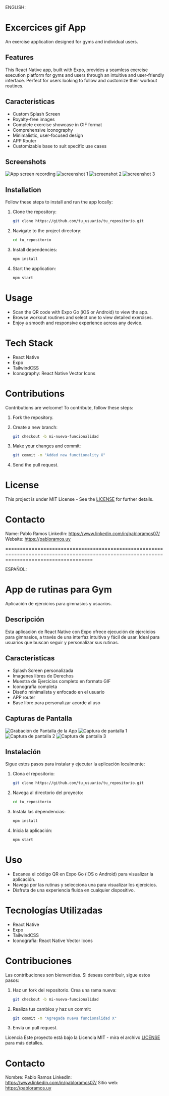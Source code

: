 ENGLISH:

# Excercices gif App

An exercise application designed for gyms and individual users.


## Features

This React Native app, built with Expo, provides a seamless exercise execution platform for gyms and users through an intuitive and user-friendly interface.
Perfect for users looking to follow and customize their workout routines.


## Características

- Custom Splash Screen
- Royalty-free images
- Complete exercise showcase in GIF format
- Comprehensive iconography
- Minimalistic, user-focused design
- APP Router
- Customizable base to suit specific use cases

## Screenshots

![App screen recording](assets/app-screening.gif)
![screenshot 1](assets/sreenshot1.png)
![screenshot 2](assets/sreenshot2.png)
![screenshot 3](assets/sreenshot3.png)

## Installation

Follow these steps to install and run the app locally:

1. Clone the repository:
   ```bash
   git clone https://github.com/tu_usuario/tu_repositorio.git

2. Navigate to the project directory:
    ```bash
    cd tu_repositorio

3. Install dependencies:
    ```bash
    npm install

4. Start the application:
    ```bash
    npm start


# Usage
- Scan the QR code with Expo Go (iOS or Android) to view the app.
- Browse workout routines and select one to view detailed exercises.
- Enjoy a smooth and responsive experience across any device.


# Tech Stack
* React Native
* Expo
* TailwindCSS
* Iconography: React Native Vector Icons


# Contributions

Contributions are welcome! To contribute, follow these steps:

1. Fork the repository.

2. Create a new branch:
    ```bash
    git checkout -b mi-nueva-funcionalidad

3. Make your changes and commit:
    ```bash
    git commit -m "Added new functionality X"

4. Send the pull request.


# License
This project is under MIT License - See the [LICENSE](LICENSE.md) for further details.

# Contacto
Name: Pablo Ramos
LinkedIn: https://www.linkedin.com/in/pabloramos07/
Website: https://pabloramos.uy

==========================================================================================================================================

ESPAÑOL:

# App de rutinas para Gym

Aplicación de ejercicios para gimnasios y usuarios.

## Descripción

Esta aplicación de React Native con Expo ofrece ejecución de ejercicios para gimnasios, a través de una interfaz intuitiva y fácil de usar.
Ideal para usuarios que buscan seguir y personalizar sus rutinas.


## Características

- Splash Screen personalizada
- Imagenes libres de Derechos
- Muestra de Ejercicios completo en formato GIF
- Iconografía completa
- Diseño minimalista y enfocado en el usuario
- APP router
- Base libre para personalizar acorde al uso

## Capturas de Pantalla

![Grabación de Pantalla de la App](assets/app-screening.gif)
![Captura de pantalla 1](assets/sreenshot1.png)
![Captura de pantalla 2](assets/sreenshot2.png)
![Captura de pantalla 3](assets/sreenshot3.png)

## Instalación

Sigue estos pasos para instalar y ejecutar la aplicación localmente:

1. Clona el repositorio:
   ```bash
   git clone https://github.com/tu_usuario/tu_repositorio.git
2. Navega al directorio del proyecto:
    ```bash
    cd tu_repositorio
3. Instala las dependencias:
    ```bash
    npm install
4. Inicia la aplicación:
    ```bash
    npm start


# Uso
- Escanea el código QR en Expo Go (iOS o Android) para visualizar la aplicación.
- Navega por las rutinas y selecciona una para visualizar los ejercicios.
- Disfruta de una experiencia fluida en cualquier dispositivo.


# Tecnologías Utilizadas
* React Native
* Expo
* TailwindCSS
* Iconografía: React Native Vector Icons


# Contribuciones

Las contribuciones son bienvenidas. Si deseas contribuir, sigue estos pasos:

1. Haz un fork del repositorio.
Crea una rama nueva:
    ```bash
    git checkout -b mi-nueva-funcionalidad
2. Realiza tus cambios y haz un commit:
    ```bash
    git commit -m "Agregada nueva funcionalidad X"
3. Envía un pull request.


Licencia
Este proyecto está bajo la Licencia MIT - mira el archivo [LICENSE](LICENSE.md) para más detalles.

# Contacto
Nombre: Pablo Ramos
LinkedIn: https://www.linkedin.com/in/pabloramos07/
Sitio web: https://pabloramos.uy